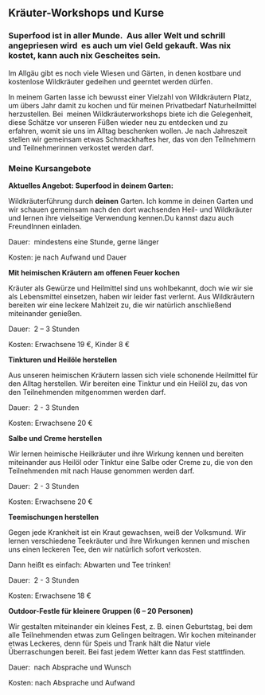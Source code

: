 ## Kräuter-Workshops und Kurse

### Superfood ist in aller Munde.  Aus aller Welt und schrill angepriesen wird  es auch um viel Geld gekauft. Was nix kostet, kann auch nix Gescheites sein.

Im Allgäu gibt es noch viele Wiesen und Gärten, in denen kostbare und kostenlose Wildkräuter gedeihen und geerntet werden dürfen.

In meinem Garten lasse ich bewusst einer Vielzahl von Wildkräutern Platz, um übers Jahr damit zu kochen und für meinen Privatbedarf Naturheilmittel herzustellen. Bei  meinen Wildkräuterworkshops biete ich die Gelegenheit, diese Schätze vor unseren Füßen wieder neu zu entdecken und zu erfahren, womit sie uns im Alltag beschenken wollen. Je nach Jahreszeit stellen wir gemeinsam etwas Schmackhaftes her, das von den Teilnehmern und Teilnehmerinnen verkostet werden darf.

### Meine Kursangebote

**Aktuelles Angebot: Superfood in deinem Garten:**

Wildkräuterführung durch **deinen** Garten. Ich komme in deinen Garten und wir schauen gemeinsam nach den dort wachsenden Heil- und Wildkräuter und lernen ihre vielseitige Verwendung kennen.Du kannst dazu auch FreundInnen einladen. 

Dauer:  mindestens eine Stunde, gerne länger

Kosten: je nach Aufwand und Dauer

**Mit heimischen Kräutern am offenen Feuer kochen**

Kräuter als Gewürze und Heilmittel sind uns wohlbekannt, doch wie wir sie als Lebensmittel einsetzen, haben wir leider fast verlernt. Aus Wildkräutern bereiten wir eine leckere Mahlzeit zu, die wir natürlich anschließend miteinander genießen.

Dauer:  2 – 3 Stunden

Kosten: Erwachsene 19 €, Kinder 8 €

**Tinkturen und Heilöle herstellen**

Aus unseren heimischen Kräutern lassen sich viele schonende Heilmittel für den Alltag herstellen. Wir bereiten eine Tinktur und ein Heilöl zu, das von den Teilnehmenden mitgenommen werden darf. 

Dauer:  2 - 3 Stunden

Kosten: Erwachsene 20 €

**Salbe und Creme herstellen**

Wir lernen heimische Heilkräuter und ihre Wirkung kennen und bereiten miteinander aus Heilöl oder Tinktur eine Salbe oder Creme zu, die von den Teilnehmenden mit nach Hause genommen werden darf. 

Dauer:  2 - 3 Stunden

Kosten: Erwachsene 20 €

**Teemischungen herstellen**

Gegen jede Krankheit ist ein Kraut gewachsen, weiß der Volksmund. Wir lernen verschiedene Teekräuter und ihre Wirkungen kennen und mischen uns einen leckeren Tee, den wir natürlich sofort verkosten.

Dann heißt es einfach: Abwarten und Tee trinken!

Dauer:  2 - 3 Stunden

Kosten: Erwachsene 18 €

**Outdoor-Festle für kleinere Gruppen (6 – 20 Personen)**

Wir gestalten miteinander ein kleines Fest, z. B. einen Geburtstag, bei dem alle Teilnehmenden etwas zum Gelingen beitragen. Wir kochen miteinander etwas Leckeres, denn für Speis und Trank hält die Natur viele Überraschungen bereit. Bei fast jedem Wetter kann das Fest stattfinden.

Dauer:  nach Absprache und Wunsch

Kosten: nach Absprache und Aufwand

